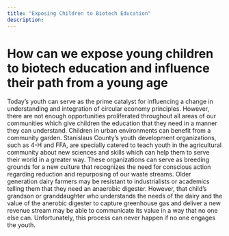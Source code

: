 ```yaml
---
title: "Exposing Children to Biotech Education"
description: ‎
---
```


# How can we expose young children to biotech education and influence their path from a young age 

Today’s youth can serve as the prime catalyst for influencing a change in understanding and integration of circular economy principles. However, there are not enough opportunities proliferated throughout all areas of our communities which give children the education that they need in a manner they can understand. Children in urban environments can benefit from a community garden. Stanislaus County’s youth development organizations, such as 4-H and FFA, are specially catered to teach youth in the agricultural community about new sciences and skills which can help them to serve their world in a greater way. These organizations can serve as breeding grounds for a new culture that recognizes the need for conscious action regarding reduction and repurposing of our waste streams. Older generation dairy farmers may be resistant to industrialists or academics telling them that they need an anaerobic digester. However, that child’s grandson or granddaughter who understands the needs of the dairy and the value of the anerobic digester to capture greenhouse gas and deliver a new revenue stream may be able to communicate its value in a way that no one else can. Unfortunately, this process can never happen if no one engages the youth.
